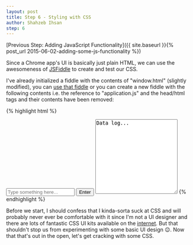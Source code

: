 ```yaml
---
layout: post
title: Step 6 - Styling with CSS
author: Shahzeb Ihsan
step: 6
---
```


[Previous Step: Adding JavaScript Functionality]({{ site.baseurl }}{% post_url 2015-06-02-adding-some-js-functionality %})

Since a Chrome app's UI is basically just plain HTML, we can use the awesomeness of [JSFiddle](https://jsfiddle.net) to create and test our CSS.

I've already initialized a fiddle with the contents of "window.html" (slightly modified), you can [use that fiddle](https://jsfiddle.net/schaazzz/xryaw01g/5/) or you can create a new fiddle with the following contents i.e. the reference to "application.js" and the head/html tags and their contents have been removed:

{% highlight html %}
<body>
    <input id="text" placeholder="Type something here...">
    <button id="enter">Enter</button>
    <textarea
        id="output" rows="13" cols="25" readonly>Data log...
    </textarea>
</body>
{% endhighlight %}

Before we start, I should confess that I kinda-sorta suck at CSS and will probably never ever be comfortable with it since I'm not a UI designer and there are lots of fantastic CSS UI kits available on the [internet](http://lmgtfy.com/?q=free+css+ui+kit). But that shouldn't stop us from experimenting with some basic UI design :wink:. Now that that's out in the open, let's get cracking with some CSS.
